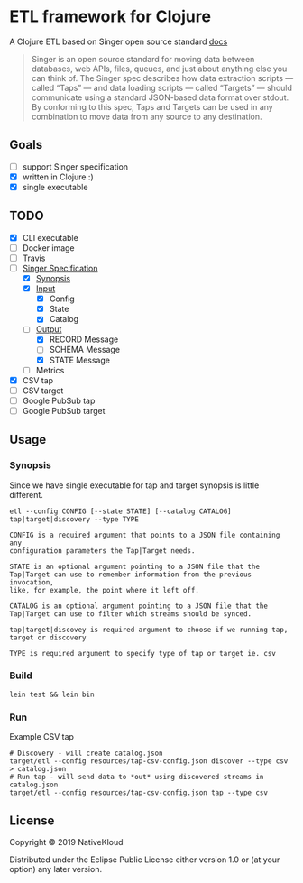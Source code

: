 # ETL framework for Clojure

A Clojure ETL based on Singer open source standard [docs](https://github.com/singer-io/getting-started)

> Singer is an open source standard for moving data between databases, web APIs, files, queues, and just about anything else you can think of. The Singer spec describes how data extraction scripts — called “Taps” — and data loading scripts — called “Targets” — should communicate using a standard JSON-based data format over stdout. By conforming to this spec, Taps and Targets can be used in any combination to move data from any source to any destination.

## Goals

- [ ] support Singer specification
- [x] written in Clojure :)
- [x] single executable

## TODO

- [x] CLI executable
- [ ] Docker image
- [ ] Travis
- [ ] [Singer Specification](https://github.com/singer-io/getting-started/blob/master/docs/SPEC.md#singer-specification)
  - [x] [Synopsis](https://github.com/singer-io/getting-started/blob/master/docs/SPEC.md#synopsis)
  - [x] [Input](https://github.com/singer-io/getting-started/blob/master/docs/SPEC.md#input)
    - [x] Config
    - [x] State
    - [x] Catalog
  - [ ] [Output](https://github.com/singer-io/getting-started/blob/master/docs/SPEC.md#output)
    - [x] RECORD Message
    - [ ] SCHEMA Message
    - [x] STATE Message
  - [ ] Metrics
- [x] CSV tap
- [ ] CSV target
- [ ] Google PubSub tap
- [ ] Google PubSub target

## Usage

### Synopsis

Since we have single executable for tap and target synopsis is little different.

``` shell
etl --config CONFIG [--state STATE] [--catalog CATALOG] tap|target|discovery --type TYPE

CONFIG is a required argument that points to a JSON file containing any
configuration parameters the Tap|Target needs.

STATE is an optional argument pointing to a JSON file that the
Tap|Target can use to remember information from the previous invocation,
like, for example, the point where it left off.

CATALOG is an optional argument pointing to a JSON file that the
Tap|Target can use to filter which streams should be synced.

tap|target|discovey is required argument to choose if we running tap, target or discovery

TYPE is required argument to specify type of tap or target ie. csv

```

### Build

``` shell
lein test && lein bin
```

### Run

Example CSV tap

``` shell
# Discovery - will create catalog.json
target/etl --config resources/tap-csv-config.json discover --type csv > catalog.json
# Run tap - will send data to *out* using discovered streams in catalog.json
target/etl --config resources/tap-csv-config.json tap --type csv
```


## License

Copyright © 2019 NativeKloud

Distributed under the Eclipse Public License either version 1.0 or (at
your option) any later version.
